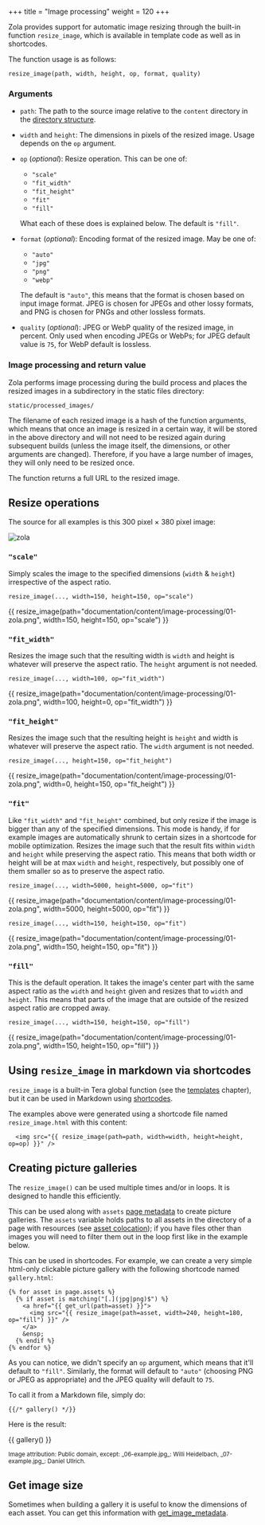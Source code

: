 +++
title = "Image processing"
weight = 120
+++

Zola provides support for automatic image resizing through the built-in function `resize_image`,
which is available in template code as well as in shortcodes.

The function usage is as follows:

```jinja2
resize_image(path, width, height, op, format, quality)
```

### Arguments

- `path`: The path to the source image relative to the `content` directory in the [directory structure](@/documentation/getting-started/directory-structure.md).
- `width` and `height`: The dimensions in pixels of the resized image. Usage depends on the `op` argument.
- `op` (_optional_): Resize operation. This can be one of:
    - `"scale"`
    - `"fit_width"`
    - `"fit_height"`
    - `"fit"`
    - `"fill"`

  What each of these does is explained below. The default is `"fill"`.
- `format` (_optional_): Encoding format of the resized image. May be one of:
    - `"auto"`
    - `"jpg"`
    - `"png"`
    - `"webp"`

  The default is `"auto"`, this means that the format is chosen based on input image format.
  JPEG is chosen for JPEGs and other lossy formats, and PNG is chosen for PNGs and other lossless formats.
- `quality` (_optional_): JPEG or WebP quality of the resized image, in percent. Only used when encoding JPEGs or WebPs; for JPEG default value is `75`, for WebP default is lossless.

### Image processing and return value

Zola performs image processing during the build process and places the resized images in a subdirectory in the static files directory:

```
static/processed_images/
```

The filename of each resized image is a hash of the function arguments,
which means that once an image is resized in a certain way, it will be stored in the above directory and will not
need to be resized again during subsequent builds (unless the image itself, the dimensions, or other arguments are changed).
Therefore, if you have a large number of images, they will only need to be resized once.

The function returns a full URL to the resized image.

## Resize operations

The source for all examples is this 300 pixel × 380 pixel image:

![zola](01-zola.png)

### **`"scale"`**
  Simply scales the image to the specified dimensions (`width` & `height`) irrespective of the aspect ratio.

  `resize_image(..., width=150, height=150, op="scale")`

  {{ resize_image(path="documentation/content/image-processing/01-zola.png", width=150, height=150, op="scale") }}

### **`"fit_width"`**
  Resizes the image such that the resulting width is `width` and height is whatever will preserve the aspect ratio.
  The `height` argument is not needed.

  `resize_image(..., width=100, op="fit_width")`

  {{ resize_image(path="documentation/content/image-processing/01-zola.png", width=100, height=0, op="fit_width") }}

### **`"fit_height"`**
  Resizes the image such that the resulting height is `height` and width is whatever will preserve the aspect ratio.
  The `width` argument is not needed.

  `resize_image(..., height=150, op="fit_height")`

  {{ resize_image(path="documentation/content/image-processing/01-zola.png", width=0, height=150, op="fit_height") }}

### **`"fit"`**
  Like `"fit_width"` and `"fit_height"` combined, but only resize if the image is bigger than any of the specified dimensions.
  This mode is handy, if for example images are automatically shrunk to certain sizes in a shortcode for
  mobile optimization.
  Resizes the image such that the result fits within `width` and `height` while preserving the aspect ratio. This
  means that both width or height will be at max `width` and `height`, respectively, but possibly one of them
  smaller so as to preserve the aspect ratio.


  `resize_image(..., width=5000, height=5000, op="fit")`

  {{ resize_image(path="documentation/content/image-processing/01-zola.png", width=5000, height=5000, op="fit") }}

  `resize_image(..., width=150, height=150, op="fit")`

  {{ resize_image(path="documentation/content/image-processing/01-zola.png", width=150, height=150, op="fit") }}

### **`"fill"`**
  This is the default operation. It takes the image's center part with the same aspect ratio as the `width` and
  `height` given and resizes that to `width` and `height`. This means that parts of the image that are outside
  of the resized aspect ratio are cropped away.

  `resize_image(..., width=150, height=150, op="fill")`

  {{ resize_image(path="documentation/content/image-processing/01-zola.png", width=150, height=150, op="fill") }}


## Using `resize_image` in markdown via shortcodes

`resize_image` is a built-in Tera global function (see the [templates](@/documentation/templates/_index.md) chapter),
but it can be used in Markdown using [shortcodes](@/documentation/content/shortcodes.md).

The examples above were generated using a shortcode file named `resize_image.html` with this content:

```jinja2
  <img src="{{ resize_image(path=path, width=width, height=height, op=op) }}" />
```

## Creating picture galleries

The `resize_image()` can be used multiple times and/or in loops. It is designed to handle this efficiently.

This can be used along with `assets` [page metadata](@/documentation/templates/pages-sections.md) to create picture galleries.
The `assets` variable holds paths to all assets in the directory of a page with resources
(see [asset colocation](@/documentation/content/overview.md#asset-colocation)); if you have files other than images you
will need to filter them out in the loop first like in the example below.

This can be used in shortcodes. For example, we can create a very simple html-only clickable
picture gallery with the following shortcode named `gallery.html`:

```jinja2
{% for asset in page.assets %}
  {% if asset is matching("[.](jpg|png)$") %}
    <a href="{{ get_url(path=asset) }}">
      <img src="{{ resize_image(path=asset, width=240, height=180, op="fill") }}" />
    </a>
    &ensp;
  {% endif %}
{% endfor %}
```

As you can notice, we didn't specify an `op` argument, which means that it'll default to `"fill"`. Similarly,
the format will default to `"auto"` (choosing PNG or JPEG as appropriate) and the JPEG quality will default to `75`.

To call it from a Markdown file, simply do:

```jinja2
{{/* gallery() */}}
```

Here is the result:

{{ gallery() }}

<small>
  Image attribution: Public domain, except: _06-example.jpg_: Willi Heidelbach, _07-example.jpg_: Daniel Ullrich.
</small>


## Get image size

Sometimes when building a gallery it is useful to know the dimensions of each asset.  You can get this information with
[get_image_metadata](@/documentation/templates/overview.md#get-image-metadata).
